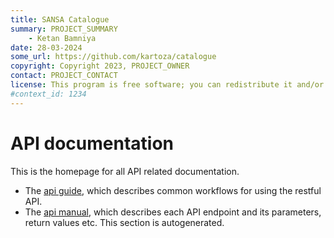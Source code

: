 ```yaml
---
title: SANSA Catalogue
summary: PROJECT_SUMMARY
    - Ketan Bamniya
date: 28-03-2024
some_url: https://github.com/kartoza/catalogue
copyright: Copyright 2023, PROJECT_OWNER
contact: PROJECT_CONTACT
license: This program is free software; you can redistribute it and/or modify it under the terms of the GNU Affero General Public License as published by the Free Software Foundation; either version 3 of the License, or (at your option) any later version.
#context_id: 1234
---
```


# API documentation
<!-- Replace all of the titles with relevant titles -->
This is the homepage for all API related documentation.

* The [api guide](./guide/index.md), which describes common workflows for using the restful API.
* The [api manual](./manual/index.md), which describes each API endpoint and its parameters, return values etc. This section is autogenerated.
